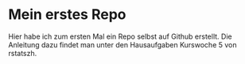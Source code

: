# Mein erstes Repo

Hier habe ich zum ersten Mal ein Repo selbst auf Github erstellt. Die Anleitung dazu findet man unter den Hausaufgaben Kurswoche 5 von rstatszh. 

